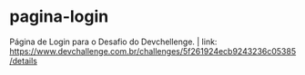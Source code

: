 # pagina-login
Página de Login para o Desafio do Devchellenge. |  link: https://www.devchallenge.com.br/challenges/5f261924ecb9243236c05385/details
